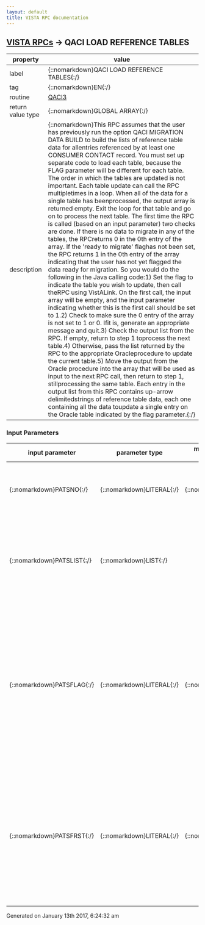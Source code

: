 ```yaml
---
layout: default
title: VISTA RPC documentation
---
```




## [VISTA RPCs](TableOfContent.md) &#8594; QACI LOAD REFERENCE TABLES 

 property | value 
--- | --- 
 label | {::nomarkdown}QACI LOAD REFERENCE TABLES{:/}
 tag | {::nomarkdown}EN{:/}
 routine | [QACI3](http://code.osehra.org/dox/Routine_QACI3_source.html)
 return value type | {::nomarkdown}GLOBAL ARRAY{:/}
 description | {::nomarkdown}This RPC assumes that the user has previously run the option QACI MIGRATION DATA BUILD to build the lists of reference table data for allentries referenced by at least one CONSUMER CONTACT record. You must set up separate code to load each table, because the FLAG parameter will be different for each table. The order in which the tables are updated is not important. Each table update can call the RPC multipletimes in a loop. When all of the data for a single table has beenprocessed, the output array is returned empty. Exit the loop for that table and go on to process the next table. The first time the RPC is called (based on an input parameter) two checks are done. If there is no data to migrate in any of the tables, the RPCreturns 0 in the 0th entry of the array. If the 'ready to migrate' flaghas not been set, the RPC returns 1 in the 0th entry of the array indicating that the user has not yet flagged the data ready for migration. So you would do the following in the Java calling code:1) Set the flag to indicate the table you wish to update, then call theRPC using VistALink. On the first call, the input array will be empty, and the input parameter indicating whether this is the first call should be set to 1.2) Check to make sure the 0 entry of the array is not set to 1 or 0. Ifit is, generate an appropriate message and quit.3) Check the output list from the RPC. If empty, return to step 1 toprocess the next table.4) Otherwise, pass the list returned by the RPC to the appropriate Oracleprocedure to update the current table.5) Move the output from the Oracle procedure into the array that will be used as input to the next RPC call, then return to step 1, stillprocessing the same table. Each entry in the output list from this RPC contains up-arrow delimitedstrings of reference table data, each one containing all the data toupdate a single entry on the Oracle table indicated by the flag parameter.{:/}

### Input Parameters

| input parameter | parameter type | maximum data length | required | description | 
| --- | --- | --- | --- | --- | 
| {::nomarkdown}PATSNO{:/} | {::nomarkdown}LITERAL{:/} | {::nomarkdown}10{:/} | {::nomarkdown}true{:/} | {::nomarkdown}Number of entries to be returned in one call to the RPC. If set to 0 or null, the RPC returns all entries for the current reference table.{:/} | 
| {::nomarkdown}PATSLIST{:/} | {::nomarkdown}LIST{:/} |  | {::nomarkdown}true{:/} | {::nomarkdown}If defined, contains a list of VistA_IEN^Ids entries for the previous group of entries that was migrated from VistA to the Oracle table. Information indicating which table the data belongs to is included as part of the list itself.{:/} | 
| {::nomarkdown}PATSFLAG{:/} | {::nomarkdown}LITERAL{:/} | {::nomarkdown}3{:/} | {::nomarkdown}true{:/} | {::nomarkdown}Must be set to the following, to indicate what type of data is to be returned in the output list.H = hospital_location entries (HOSPITAL LOCATION #44)P = pats_patient entries (PATIENT file #2)U = pats_user entries (NEW PERSON file #200)C = congressional_contact (CONGRESSIONAL OFFICE file #745.4)E = employee_involved (NEW PERSON file #200)F = facility_service_or_section (QAC SERVICE/DISCIPLINE file 745.55){:/} | 
| {::nomarkdown}PATSFRST{:/} | {::nomarkdown}LITERAL{:/} | {::nomarkdown}1{:/} | {::nomarkdown}true{:/} | {::nomarkdown}This boolean value indicates whether this RPC is being called the first time, or subsequent times. On the first call, the parameter should be set to 1. On subsequent calls, it should be set to 0. This controls additional checks in the routine that will tell the calling routine if there is no data to migrate, or if the user flag that allows the migration to be done has been set to allow migration at this time.{:/} | 




 Generated on January 13th 2017, 6:24:32 am